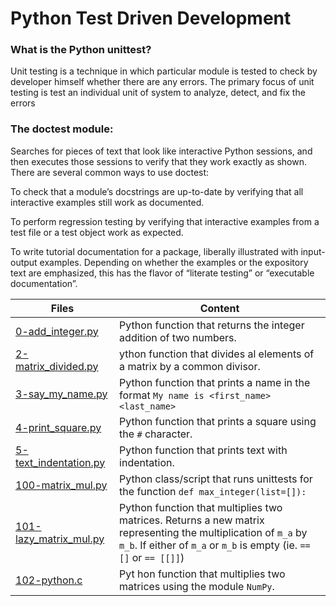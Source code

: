 # Python Test Driven Development

### What is the Python unittest?
Unit testing is a technique in which particular module is tested to check by developer himself whether there are any errors. The primary focus of unit testing is test an individual unit of system to analyze, detect, and fix the errors

### The doctest module:

Searches for pieces of text that look like interactive Python sessions, and then executes those sessions to verify that they work exactly as shown. There are several common ways to use doctest:

To check that a module’s docstrings are up-to-date by verifying that all interactive examples still work as documented.

To perform regression testing by verifying that interactive examples from a test file or a test object work as expected.

To write tutorial documentation for a package, liberally illustrated with input-output examples. Depending on whether the examples or the expository text are emphasized, this has the flavor of “literate testing” or “executable documentation”.



Files|Content
------|------
[0-add_integer.py](./0-add_integer.py)| Python function that returns the integer addition of two numbers.
[2-matrix_divided.py](./2-matrix_divided.py)| ython function that divides al elements of a matrix by a common divisor.
[3-say_my_name.py](./3-say_my_name.py)| Python function that prints a name in the format `My name is <first_name> <last_name>`
[4-print_square.py](./4-print_square.py)| Python function that prints a square using the `#` character.
[5-text_indentation.py](./5-text_indentation.py)| Python function that prints text with indentation.
[100-matrix_mul.py](./100-matrix_mul.py)| Python class/script that runs unittests for the function `def max_integer(list=[]):`
[101-lazy_matrix_mul.py](./101-lazy_matrix_mul.py)| Python function that multiplies two matrices. Returns a new matrix representing the multiplication of `m_a` by `m_b`. If either of `m_a` or `m_b` is empty (ie. `== []` or `== [[]]`)
[102-python.c](./102-python.c)|Pyt hon function that multiplies two matrices using the module `NumPy`.

